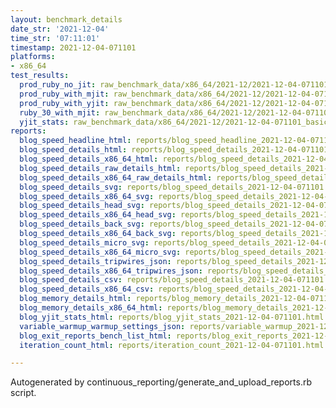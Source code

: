 ```yaml
---
layout: benchmark_details
date_str: '2021-12-04'
time_str: '07:11:01'
timestamp: 2021-12-04-071101
platforms:
- x86_64
test_results:
  prod_ruby_no_jit: raw_benchmark_data/x86_64/2021-12/2021-12-04-071101_basic_benchmark_prod_ruby_no_jit.json
  prod_ruby_with_mjit: raw_benchmark_data/x86_64/2021-12/2021-12-04-071101_basic_benchmark_prod_ruby_with_mjit.json
  prod_ruby_with_yjit: raw_benchmark_data/x86_64/2021-12/2021-12-04-071101_basic_benchmark_prod_ruby_with_yjit.json
  ruby_30_with_mjit: raw_benchmark_data/x86_64/2021-12/2021-12-04-071101_basic_benchmark_ruby_30_with_mjit.json
  yjit_stats: raw_benchmark_data/x86_64/2021-12/2021-12-04-071101_basic_benchmark_yjit_stats.json
reports:
  blog_speed_headline_html: reports/blog_speed_headline_2021-12-04-071101.html
  blog_speed_details_html: reports/blog_speed_details_2021-12-04-071101.html
  blog_speed_details_x86_64_html: reports/blog_speed_details_2021-12-04-071101.x86_64.html
  blog_speed_details_raw_details_html: reports/blog_speed_details_2021-12-04-071101.raw_details.html
  blog_speed_details_x86_64_raw_details_html: reports/blog_speed_details_2021-12-04-071101.x86_64.raw_details.html
  blog_speed_details_svg: reports/blog_speed_details_2021-12-04-071101.svg
  blog_speed_details_x86_64_svg: reports/blog_speed_details_2021-12-04-071101.x86_64.svg
  blog_speed_details_head_svg: reports/blog_speed_details_2021-12-04-071101.head.svg
  blog_speed_details_x86_64_head_svg: reports/blog_speed_details_2021-12-04-071101.x86_64.head.svg
  blog_speed_details_back_svg: reports/blog_speed_details_2021-12-04-071101.back.svg
  blog_speed_details_x86_64_back_svg: reports/blog_speed_details_2021-12-04-071101.x86_64.back.svg
  blog_speed_details_micro_svg: reports/blog_speed_details_2021-12-04-071101.micro.svg
  blog_speed_details_x86_64_micro_svg: reports/blog_speed_details_2021-12-04-071101.x86_64.micro.svg
  blog_speed_details_tripwires_json: reports/blog_speed_details_2021-12-04-071101.tripwires.json
  blog_speed_details_x86_64_tripwires_json: reports/blog_speed_details_2021-12-04-071101.x86_64.tripwires.json
  blog_speed_details_csv: reports/blog_speed_details_2021-12-04-071101.csv
  blog_speed_details_x86_64_csv: reports/blog_speed_details_2021-12-04-071101.x86_64.csv
  blog_memory_details_html: reports/blog_memory_details_2021-12-04-071101.html
  blog_memory_details_x86_64_html: reports/blog_memory_details_2021-12-04-071101.x86_64.html
  blog_yjit_stats_html: reports/blog_yjit_stats_2021-12-04-071101.html
  variable_warmup_warmup_settings_json: reports/variable_warmup_2021-12-04-071101.warmup_settings.json
  blog_exit_reports_bench_list_html: reports/blog_exit_reports_2021-12-04-071101.bench_list.html
  iteration_count_html: reports/iteration_count_2021-12-04-071101.html

---
```

Autogenerated by continuous_reporting/generate_and_upload_reports.rb script.
